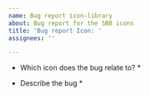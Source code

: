 ```yaml
---
name: Bug report icon-library
about: Bug report for the SBB icons
title: 'Bug report Icon: '
assignees: '' 

---
```


* Which icon does the bug relate to? *

* Describe the bug *
